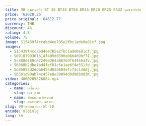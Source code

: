 ```yaml
---
title: 90 องศามุมหัว BT 30 BT40 BT50 ER16 ER20 ER25 ER32 มุมขวาหัวกัด
price: '62028.26'
price_original: '64612.77'
currency: THB
discount: 4%
rating: 4.5
volume: 75
image: S15439f4ccabd4ee785e2fbc1ade0e81cf.jpg
images:
  - S15439f4ccabd4ee785e2fbc1ade0e81cf.jpg
  - S0910799361614f409d6590e066469bf7I.jpg
  - Sc888d489c67249e284a867ddf64956a1V.jpg
  - S6060b2dbe1bd4fef81c5e1ae6f4e551fd.jpg
  - Sd86053d2d0a6424d82d604efc73c14ddj.jpg
  - Sb501d90ab74c457e8e29094d9d98b0d3K.jpg
video: 4000265826884.mp4
categories:
  - name: เครื่องมือ
    slug: เคร-องม
  - name: วัดและการวิเคราะห์
    slug: ดและการว-เคราะห
slug: 90-องศาม-มห-bt-30
encode: olqiXlg
lang: th
---
```

  